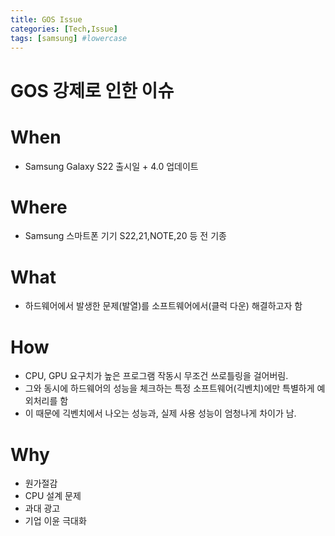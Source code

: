 ```yaml
---
title: GOS Issue
categories: [Tech,Issue]
tags: [samsung] #lowercase    
---
```



# GOS 강제로 인한 이슈

# When 
- Samsung Galaxy S22 출시일 + 4.0 업데이트

# Where
- Samsung 스마트폰 기기 S22,21,NOTE,20 등 전 기종

# What
- 하드웨어에서 발생한 문제(발열)를 소프트웨어에서(클럭 다운) 해결하고자 함

# How
- CPU, GPU 요구치가 높은 프로그램 작동시 무조건 쓰로틀링을 걸어버림.
- 그와 동시에 하드웨어의 성능을 체크하는 특정 소프트웨어(긱벤치)에만 특별하게 예외처리를 함
- 이 때문에 긱벤치에서 나오는 성능과, 실제 사용 성능이 엄청나게 차이가 남.

# Why
- 원가절감
- CPU 설계 문제
- 과대 광고
- 기업 이윤 극대화
